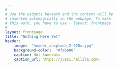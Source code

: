 ```yaml
---
#
# Use the widgets beneath and the content will be
# inserted automagically in the webpage. To make
# this work, you have to use › layout: frontpage
#
layout: frontpage
title: "Nothing Here Yet"
header:
    image:  "header_unsplash_2-970x.jpg"
    background-color:  "#fabb00"
    caption: Not Samurais
    caption_url: https://jussi.hallila.com/
---
```

